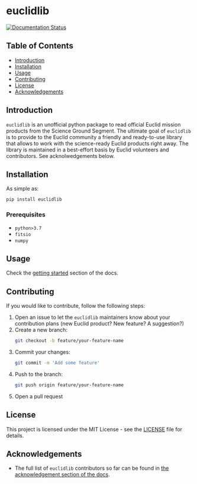 # euclidlib

[![Documentation Status](https://readthedocs.org/projects/euclidlib/badge/?version=latest)](https://euclidlib.readthedocs.io/en/latest/?badge=latest)

## Table of Contents

- [Introduction](#introduction)
- [Installation](#installation)
- [Usage](#usage)
- [Contributing](#contributing)
- [License](#license)
- [Acknowledgements](#acknowledgements)

## Introduction

`euclidlib` is an unofficial python package to read official Euclid mission products from the Science Ground Segment. The ultimate goal of `euclidlib` is to provide to the Euclid community a friendly and ready-to-use library that allows to work with the science-ready Euclid products right away. The library is maintained in a best-effort basis by Euclid volunteers and contributors. See acknolwedgements below.

## Installation

As simple as:

```sh
pip install euclidlib
```

### Prerequisites

- `python>3.7`
- `fitsio`
- `numpy`

## Usage

Check the [getting started](https://euclidlib.readthedocs.io/en/latest/getting_started.html) section of the docs.

## Contributing

If you would like to contribute, follow the following steps:

1. Open an issue to let the `euclidlib` maintainers know about your contribution plans (new Euclid product? New feature? A suggestion?)
2. Create a new branch:
   ```sh
   git checkout -b feature/your-feature-name
   ```
3. Commit your changes:
   ```sh
   git commit -m 'Add some feature'
   ```
4. Push to the branch:
   ```sh
   git push origin feature/your-feature-name
   ```
5. Open a pull request

## License

This project is licensed under the MIT License - see the [LICENSE](LICENSE) file for details.

## Acknowledgements

- The full list of `euclidlib` contributors so far can be found in [the acknowledgement section of the docs](https://euclidlib.readthedocs.io/en/latest/acknowledgments.html).

